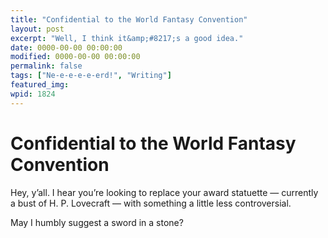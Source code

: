 ```yaml
---
title: "Confidential to the World Fantasy Convention"
layout: post
excerpt: "Well, I think it&amp;#8217;s a good idea."
date: 0000-00-00 00:00:00
modified: 0000-00-00 00:00:00
permalink: false
tags: ["Ne-e-e-e-e-erd!", "Writing"]
featured_img: 
wpid: 1824
---
```


# Confidential to the World Fantasy Convention

Hey, y’all. I hear you’re looking to replace your award statuette — currently a bust of H. P. Lovecraft — with something a little less controversial.

May I humbly suggest a sword in a stone?